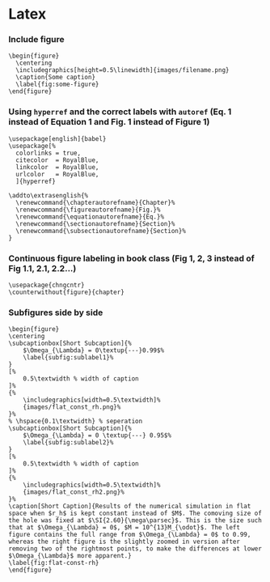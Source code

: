 # Latex

### Include figure

```text
\begin{figure}
  \centering
  \includegraphics[height=0.5\linewidth]{images/filename.png}
  \caption{Some caption}
  \label{fig:some-figure}
\end{figure}
```

### Using `hyperref` and the correct labels with `autoref` \(Eq. 1 instead of Equation 1 and Fig. 1 instead of Figure 1\)

```text
\usepackage[english]{babel}
\usepackage[%
  colorlinks = true,
  citecolor  = RoyalBlue,
  linkcolor  = RoyalBlue,
  urlcolor   = RoyalBlue,
  ]{hyperref}
  
\addto\extrasenglish{%
  \renewcommand{\chapterautorefname}{Chapter}%
  \renewcommand{\figureautorefname}{Fig.}%
  \renewcommand{\equationautorefname}{Eq.}%
  \renewcommand{\sectionautorefname}{Section}%
  \renewcommand{\subsectionautorefname}{Section}%
}
```

### Continuous figure labeling in book class \(Fig 1, 2, 3 instead of Fig 1.1, 2.1, 2.2...\)

```text
\usepackage{chngcntr}
\counterwithout{figure}{chapter}
```

### Subfigures side by side

```text
\begin{figure}
\centering
\subcaptionbox[Short Subcaption]{%
    $\Omega_{\Lambda} = 0\textup{---}0.99$%
    \label{subfig:sublabel1}%
}
[%
    0.5\textwidth % width of caption
]%
{%
    \includegraphics[width=0.5\textwidth]%
    {images/flat_const_rh.png}%
}%
% \hspace{0.1\textwidth} % seperation
\subcaptionbox[Short Subcaption]{%
    $\Omega_{\Lambda} = 0 \textup{---} 0.95$%
    \label{subfig:sublabel2}%
}
[%
    0.5\textwidth % width of caption
]%
{%
    \includegraphics[width=0.5\textwidth]%
    {images/flat_const_rh2.png}%
}%
\caption[Short Caption]{Results of the numerical simulation in flat space when $r_h$ is kept constant instead of $M$. The comoving size of the hole was fixed at $\SI{2.60}{\mega\parsec}$. This is the size such that at $\Omega_{\Lambda} = 0$, $M = 10^{13}M_{\odot}$. The left figure contains the full range from $\Omega_{\Lambda} = 0$ to 0.99, whereas the right figure is the slightly zoomed in version after removing two of the rightmost points, to make the differences at lower $\Omega_{\Lambda}$ more apparent.}
\label{fig:flat-const-rh}
\end{figure}
```

